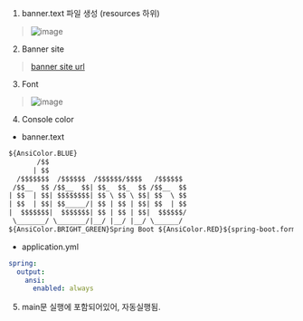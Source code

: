 1. banner.text 파일 생성 (resources 하위)
> ![image](https://user-images.githubusercontent.com/60438691/212793042-b6db5d4d-ce86-43cb-a411-c0c69e07f02f.png)
2. Banner site 
>  [banner site url](http://patorjk.com/software/taag/#p=display&h=0&f=Big%20Money-ne&t=demo%20)
3. Font
> ![image](https://user-images.githubusercontent.com/60438691/212784507-11024ae7-4872-484f-917a-40ecef9132aa.png)
4. Console color
- banner.text
```txt
${AnsiColor.BLUE}
       /$$
      | $$
  /$$$$$$$  /$$$$$$  /$$$$$$/$$$$   /$$$$$$
 /$$__  $$ /$$__  $$| $$_  $$_  $$ /$$__  $$
| $$  | $$| $$$$$$$$| $$ \ $$ \ $$| $$  \ $$
| $$  | $$| $$_____/| $$ | $$ | $$| $$  | $$
|  $$$$$$$|  $$$$$$$| $$ | $$ | $$|  $$$$$$/
 \_______/ \_______/|__/ |__/ |__/ \______/
${AnsiColor.BRIGHT_GREEN}Spring Boot ${AnsiColor.RED}${spring-boot.formatted-version}
```
- application.yml
```yml
spring:
  output:
    ansi:
      enabled: always
```
5. main문 실행에 포함되어있어, 자동실행됨.

